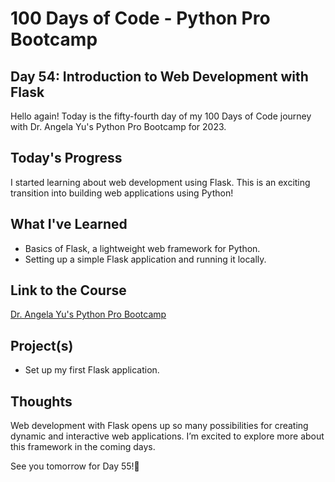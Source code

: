 # 100 Days of Code - Python Pro Bootcamp
## Day 54: Introduction to Web Development with Flask

Hello again! Today is the fifty-fourth day of my 100 Days of Code journey with Dr. Angela Yu's Python Pro Bootcamp for 2023.

## Today's Progress
I started learning about web development using Flask. This is an exciting transition into building web applications using Python!

## What I've Learned
- Basics of Flask, a lightweight web framework for Python.
- Setting up a simple Flask application and running it locally.

## Link to the Course
[Dr. Angela Yu's Python Pro Bootcamp](https://www.udemy.com/course/100-days-of-code/)

## Project(s)
- Set up my first Flask application.

## Thoughts
Web development with Flask opens up so many possibilities for creating dynamic and interactive web applications. I’m excited to explore more about this framework in the coming days.

See you tomorrow for Day 55!🚀